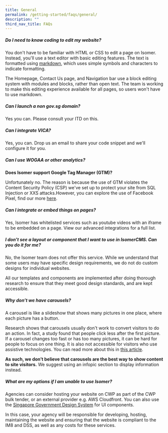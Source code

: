 ```yaml
---
title: General
permalink: /getting-started/faqs/general/
description: ""
third_nav_title: FAQs
---
```

##### Do I need to know coding to edit my website?

You don't have to be familiar with HTML or CSS to edit a page on Isomer. Instead, you'll use a text editor with basic editing features. The text is formatted using [markdown](https://commonmark.org/help/tutorial/), which uses simple symbols and characters to indicate formatting.

The Homepage, Contact Us page, and Navigation bar use a block editing system with modules and blocks, rather than open text. The team is working to make this editing experience available for all pages, so users won't have to use markdown.


##### Can I launch a non gov.sg domain?
Yes you can. Please consult your ITD on this.

##### Can I integrate VICA?
Yes, you can. Drop us an email to share your code snippet and we'll configure it for you. 

##### Can I use WOGAA or other analytics?

**Does Isomer support Google Tag Manager (GTM)?** 

Unfortunately no. The reason is because the use of GTM violates the Content Security Policy (CSP) we've set up to protect your site from SQL Injection or XXS attacks.However, you can explore the use of Facebook Pixel, find our more [here](https://www.notion.so/analytics-and-tracking/google-analytics#facebook-pixel).

##### Can I integrate or embed things on pages?

Yes, Isomer has whitelisted services such as youtube videos with an iframe to be embedded on a page. View our advanced integrations for a full list.

##### I don’t see a layout or component that I want to use in IsomerCMS. Can you do it for me?

No, the Isomer team does not offer this service. While we understand that some users may have specific design requirements, we do not do custom designs for individual websites.

All our templates and components are implemented after doing thorough research to ensure that they meet good design standards, and are kept accessible.

##### Why don’t we have carousels?

A carousel is like a slideshow that shows many pictures in one place, where each picture has a button.

Research shows that carousels usually don't work to convert visitors to do an action. In fact, a study found that people click less after the first picture. If a carousel changes too fast or has too many pictures, it can be hard for people to focus on one thing. It is also not accessible for visitors who use assistive technologies. You can read more about this in [this article](https://medium.com/@sherpadesignco/carousels-are-killing-your-conversion-rate-heres-how-to-fix-that-b57e31f8f508).

**As such, we don’t believe that carousels are the best way to show content to site visitors.** We suggest using an infopic section to display information instead.

##### What are my options if I am unable to use Isomer?

Agencies can consider hosting your website on CWP as part of the CWP bulk tender, or an external provider e.g. AWS Cloudfront. You can also use the [Singapore Government Design System](https://www.designsystem.gov.sg/) for UI components. 

In this case, your agency will be responsible for developing, hosting, maintaining the website and ensuring that the website is compliant to the IM8 and DSS, as well as any costs for these services.